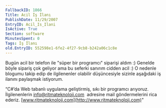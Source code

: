 ```yaml
---
FallbackID: 1866
Title: Acil İş İlanı
PublishDate: 11/29/2007
EntryID: Acil_Is_Ilani
IsActive: True
Section: software
MinutesSpent: 0
Tags: İş İlanı
old.EntryID: 552598e1-6fe2-4f27-9cb8-b242a06c1c8e
---
```

Bugün acil bir telefon ile "süper bir programcı" siparişi aldım :)
Genelde böyle sipariş çok geliyor ama bu seferki sanırım cidden acil :)
O nedenle blogumu takip edip de ilgilenenler olabilir düşüncesiyle
sizinle aşağıdaki iş ilanını paylaşmak istiyorum.

“C\#’da Web tabanlı uygulama geliştirmiş, sıkı bir programcı arıyoruz.
İlgilenenlerin <info@ritmateknoloji.com>  adresine mail göndermelerini
rica ederiz. [www.ritmateknoloji.com](http://www.ritmateknoloji.com)"


